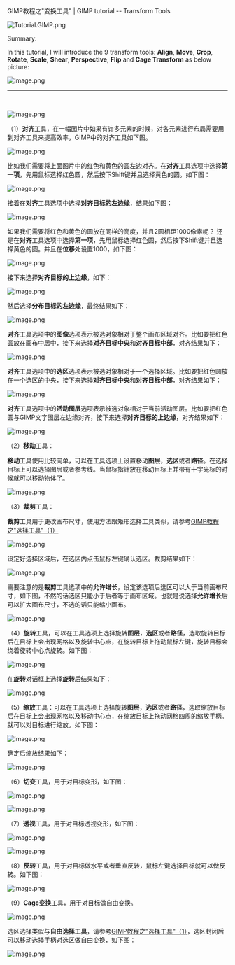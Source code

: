 GIMP教程之"变换工具" | GIMP tutorial -- Transform Tools

![Tutorial.GIMP.png](https://res.cloudinary.com/hpiynhbhq/image/upload/v1511486986/feaponrcwwtwu0vmiizt.png)

Summary:

In this tutorial, I will introduce the 9 transform tools: **Align**, **Move**, **Crop**, **Rotate**, **Scale**, **Shear**, **Perspective**, **Flip** and **Cage Transform** as below picture:

![image.png](https://res.cloudinary.com/hpiynhbhq/image/upload/v1512271199/ejxh0zow5zuzh6usejhp.png)

---
</br>

![image.png](https://res.cloudinary.com/hpiynhbhq/image/upload/v1512271690/cstcqivtwfiddsduff1e.png)

（1）**对齐**工具，在一幅图片中如果有许多元素的时候，对各元素进行布局需要用到对齐工具来提高效率，GIMP中的对齐工具如下图。

![image.png](https://res.cloudinary.com/hpiynhbhq/image/upload/v1512272363/lglknkr4tvqbyslk4xlh.png)

比如我们需要将上面图片中的红色和黄色的圆左边对齐。在**对齐**工具选项中选择**第一项**，先用鼠标选择红色圆，然后按下Shift键并且选择黄色的圆。如下图：

![image.png](https://res.cloudinary.com/hpiynhbhq/image/upload/v1512272669/eygzvhgly64468kfqepp.png)

接着在**对齐**工具选项中选择**对齐目标的左边缘**，结果如下图：

![image.png](https://res.cloudinary.com/hpiynhbhq/image/upload/v1512272708/k22pgkkwttxh1wesjw1x.png)

如果我们需要将红色和黄色的圆放在同样的高度，并且2圆相距1000像素呢？
还是在**对齐**工具选项中选择**第一项**，先用鼠标选择红色圆，然后按下Shift键并且选择黄色的圆。并且在**位移**处设置1000，如下图：

![image.png](https://res.cloudinary.com/hpiynhbhq/image/upload/v1512273522/b6nhggei8blgly5bzfyv.png)

接下来选择**对齐目标的上边缘**，如下：

![image.png](https://res.cloudinary.com/hpiynhbhq/image/upload/v1512273752/jm6xnknfmet1xqxzupkq.png)

然后选择**分布目标的左边缘**，最终结果如下：

![image.png](https://res.cloudinary.com/hpiynhbhq/image/upload/v1512276581/al1bsdoukr9z89vlly8o.png)

**对齐**工具选项中的**图像**选项表示被选对象相对于整个画布区域对齐。比如要把红色圆放在画布中居中，接下来选择**对齐目标中央**和**对齐目标中部**，对齐结果如下：

![image.png](https://res.cloudinary.com/hpiynhbhq/image/upload/v1512277211/p4wzmbwh87kr9doibrsr.png)

**对齐**工具选项中的**选区**选项表示被选对象相对于一个选择区域。比如要把红色圆放在一个选区的中央，接下来选择**对齐目标中央**和**对齐目标中部**，对齐结果如下：

![image.png](https://res.cloudinary.com/hpiynhbhq/image/upload/v1512277466/iita2fykxnfw5kill0u1.png)

**对齐**工具选项中的**活动图层**选项表示被选对象相对于当前活动图层。比如要把红色圆与GIMP文字图层左边缘对齐，接下来选择**对齐目标的上边缘**，对齐结果如下：

![image.png](https://res.cloudinary.com/hpiynhbhq/image/upload/v1512277630/oeijmdpsmndvxuw72eqf.png)

（2）**移动**工具：

**移动**工具使用比较简单，可以在工具选项上设置移动**图层**，**选区**或者**路径**。在选择目标上可以选择图层或者参考线。当鼠标指针放在移动目标上并带有十字光标的时候就可以移动物体了。

![image.png](https://res.cloudinary.com/hpiynhbhq/image/upload/v1512278061/b2fcckaxyuozppp40eu2.png)

（3）**裁剪**工具：

**裁剪**工具用于更改画布尺寸，使用方法跟矩形选择工具类似，请参考[GIMP教程之"选择工具"（1）](https://steemit.com/utopian-io/@alanzheng/gimp-1)

![image.png](https://res.cloudinary.com/hpiynhbhq/image/upload/v1512279209/mbdwx9lcfvieddrw1uhc.png)

设定好选择区域后，在选区内点击鼠标左键确认选区。裁剪结果如下：

![image.png](https://res.cloudinary.com/hpiynhbhq/image/upload/v1512279326/euo7rnltvbeatikm8thq.png)

需要注意的是**裁剪**工具选项中的**允许增长**，设定该选项后选区可以大于当前画布尺寸，如下图，不然的话选区只能小于后者等于画布区域。也就是说选择**允许增长**后可以扩大画布尺寸，不选的话只能缩小画布。

![image.png](https://res.cloudinary.com/hpiynhbhq/image/upload/v1512279460/qdxnfk2nwv0ojh7bfqmh.png)

（4）**旋转**工具，可以在工具选项上选择旋转**图层**，**选区**或者**路径**，选取旋转目标后在目标上会出现网格以及旋转中心点，在旋转目标上拖动鼠标左键，旋转目标会绕着旋转中心点旋转。如下图：

![image.png](https://res.cloudinary.com/hpiynhbhq/image/upload/v1512280028/w8wktd9nh0u3nixour4h.png)

在**旋转**对话框上选择**旋转**后结果如下：

![image.png](https://res.cloudinary.com/hpiynhbhq/image/upload/v1512280372/emyhskqfjdy1oqgggchv.png)


（5）**缩放**工具：可以在工具选项上选择旋转**图层**，**选区**或者**路径**，选取缩放目标后在目标上会出现网格以及移动中心点，在缩放目标上拖动网格四周的缩放手柄。就可以对目标进行缩放。如下图：

![image.png](https://res.cloudinary.com/hpiynhbhq/image/upload/v1512280625/os32m0kyhftxjb49anzu.png)

确定后缩放结果如下：

![image.png](https://res.cloudinary.com/hpiynhbhq/image/upload/v1512280890/lelnzonoje3mxnwkqqxt.png)

（6）**切变**工具，用于对目标变形，如下图：

![image.png](https://res.cloudinary.com/hpiynhbhq/image/upload/v1512280972/bquu6t2iaqdwymxvdted.png)

![image.png](https://res.cloudinary.com/hpiynhbhq/image/upload/v1512281048/jjyl9dsapkysrbfmbiuw.png)

（7）**透视**工具，用于对目标透视变形，如下图：

![image.png](https://res.cloudinary.com/hpiynhbhq/image/upload/v1512281139/wobktzgb4yf6smyv11q7.png)

![image.png](https://res.cloudinary.com/hpiynhbhq/image/upload/v1512281160/nwnoxdqbqpiqz4qzcjkx.png)

（8）**反转**工具，用于对目标做水平或者垂直反转，鼠标左键选择目标就可以做反转。如下图：

![image.png](https://res.cloudinary.com/hpiynhbhq/image/upload/v1512281291/dg4f8qvkz6tokaiie9bn.png)

（9）**Cage变换**工具，用于对目标做自由变换。

![image.png](https://res.cloudinary.com/hpiynhbhq/image/upload/v1512281460/jgf96kjfe6wmrwexaaqu.png)

选区选择类似与**自由选择工具**，请参考[GIMP教程之"选择工具"（1）](https://steemit.com/utopian-io/@alanzheng/gimp-1)，选区封闭后可以移动选择手柄对选区做自由变换，如下图：

![image.png](https://res.cloudinary.com/hpiynhbhq/image/upload/v1512281556/imbkgw3a3css7zmn87nl.png)

